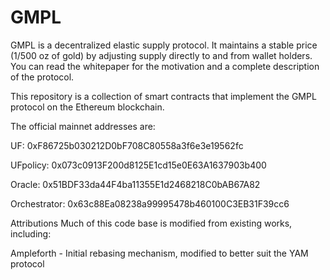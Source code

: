 # GMPL
GMPL is a decentralized elastic supply protocol. It maintains a stable price (1/500 oz of gold) by adjusting supply directly to and from wallet holders. You can read the whitepaper for the motivation and a complete description of the protocol.

This repository is a collection of smart contracts that implement the GMPL protocol on the Ethereum blockchain.

The official mainnet addresses are:

UF: 0xF86725b030212D0bF708C80558a3f6e3e19562fc

UFpolicy: 0x073c0913F200d8125E1cd15e0E63A1637903b400

Oracle: 0x51BDF33da44F4ba11355E1d2468218C0bAB67A82

Orchestrator: 0x63c88Ea08238a99995478b460100C3EB31F39cc6

Attributions
Much of this code base is modified from existing works, including:

Ampleforth - Initial rebasing mechanism, modified to better suit the YAM protocol
